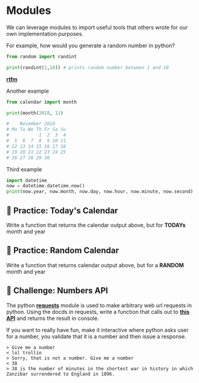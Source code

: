 # Modules

We can leverage modules to import useful tools that others wrote for our own implementation purposes.

For example, how would you generate a random number in python?

```python
from random import randint

print(randint(1,10)) # prints random number between 1 and 10
```
**[rtfm](https://docs.python.org/3/library/random.html#random.randint)**

Another example

```python
from calendar import month

print(month(2018, 11)

#    November 2018
# Mo Tu We Th Fr Sa Su
#           1  2  3  4
#  5  6  7  8  9 10 11
# 12 13 14 15 16 17 18
# 19 20 21 22 23 24 25
# 26 27 28 29 30
```

Third example

```python
import datetime
now = datetime.datetime.now()
print(now.year, now.month, now.day, now.hour, now.minute, now.second)
```

## 🚗 Practice: Today's Calendar

Write a function that returns the calendar output above, but for **TODAYs** month and year

## 🚗 Practice: Random Calendar

Write a function that returns calendar output above, but for a **RANDOM** month and year

## 🚗 Challenge: Numbers API

The python **[requests](http://docs.python-requests.org/en/master/)** module is used to make arbitrary web url requests in python. Using the docds in requests, write a function that calls out to **[this API](http://numbersapi.com/#json)** and returns the result in console.

If you want to really have fun, make it interactive where python asks user for a number, you validate that it is a number and then issue a response.

```
> Give me a number
< lol trollin
> Sorry, that is not a number. Give me a number
< 38
> 38 is the number of minutes in the shortest war in history in which Zanzibar surrendered to England in 1896.

```
